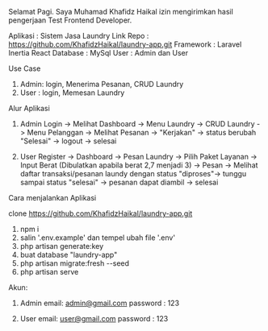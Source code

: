 
Selamat Pagi.
Saya Muhamad Khafidz Haikal izin mengirimkan hasil pengerjaan Test Frontend Developer. 

Aplikasi : Sistem Jasa Laundry
Link Repo : https://github.com/KhafidzHaikal/laundry-app.git
Framework : Laravel Inertia React
Database : MySql
User : Admin dan User

Use Case 
1. Admin: login, Menerima Pesanan, CRUD Laundry
2. User : login, Memesan Laundry

Alur Aplikasi
1. Admin
Login -> Melihat Dashboard -> Menu Laundry -> CRUD Laundry -> Menu Pelanggan -> Melihat Pesanan -> "Kerjakan" -> status berubah "Selesai" -> logout -> selesai

2. User
Register -> Dashboard -> Pesan Laundry -> Pilih Paket Layanan -> Input Berat (Dibulatkan apabila berat 2,7 menjadi 3) -> Pesan -> Melihat daftar transaksi/pesanan laundy dengan status "diproses"-> tunggu sampai status "selesai" -> pesanan dapat diambil -> selesai

Cara menjalankan Aplikasi

clone https://github.com/KhafidzHaikal/laundry-app.git

1. npm i 
2. salin '.env.example' dan tempel ubah file '.env'
3. php artisan generate:key
4. buat database "laundry-app"
5. php artisan migrate:fresh --seed
6. php artisan serve

Akun:
1. Admin 
email: admin@gmail.com
password : 123

2. User
email: user@gmail.com
password : 123


